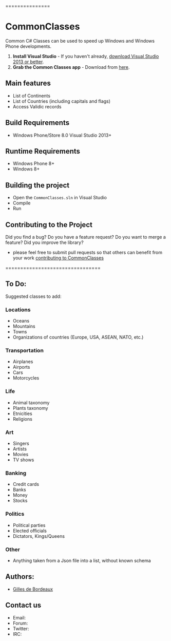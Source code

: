 ===============
# CommonClasses
Common C# Classes can be used to speed up Windows and Windows Phone developments.

1. __Install Visual Studio__ - If you haven't already, [download Visual Studio 2013 or better](http://www.visualstudio.com/en-us/visual-studio-homepage-vs.aspx).
2. __Grab the Common Classes app__ - Download from [here](https://github.com/GillesdeB/CommonClasses/archive/master.zip).

Main features
-------------
* List of Continents
* List of Countries (including capitals and flags)
* Access Validic records

Build Requirements
------------------
* Windows Phone/Store 8.0 Visual Studio 2013+

Runtime Requirements
--------------------
* Windows Phone 8+
* Windows 8+

Building the project
--------------------
* Open the `CommonClasses.sln` in Visual Studio
* Compile
* Run

Contributing to the Project
--------------------------------
Did you find a bug? Do you have a feature request? Do you want to merge a feature? Did you improve the library?
* please feel free to submit pull requests so that others can benefit from your work [contributing to CommonClasses][5]

================================
## To Do:
Suggested classes to add:

### Locations
- Oceans
- Mountains
- Towns
- Organizations of countries (Europe, USA, ASEAN, NATO, etc.)

### Transportation
- Airplanes
- Airports
- Cars
- Motorcycles

### Life
- Animal taxonomy
- Plants taxonomy
- Etnicities
- Religions

### Art
- Singers
- Artists
- Movies
- TV shows

### Banking
- Credit cards
- Banks
- Money
- Stocks

### Politics
- Political parties
- Elected officials
- Dictators, Kings/Queens

### Other
- Anything taken from a Json file into a list, without known schema

## Authors:
- [Gilles de Bordeaux](mailto:gillesdebordeaux@hotmail.com)

Contact us
----------
* Email: [][1]
* Forum: [][2]
* Twitter: [][3]
* IRC: [][4]

[1]: https://github.com/GillesdeB/CommonClasses/
[2]: https://github.com/GillesdeB/CommonClasses/
[3]: https://github.com/GillesdeB/CommonClasses/
[4]: https://github.com/GillesdeB/CommonClasses/
[5]: https://github.com/GillesdeB/CommonClasses/CONTRIBUTE.md
